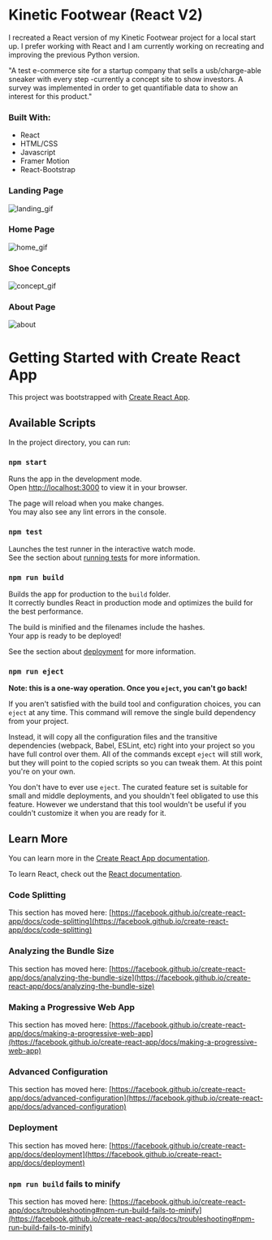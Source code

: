 # Kinetic Footwear (React V2)

I recreated a React version of my Kinetic Footwear project for a local start up. I prefer working with React and I am currently working on recreating and improving the previous Python version. 

"A test e-commerce site for a startup company that sells a usb/charge-able sneaker with every step
-currently a concept site to show investors. A survey was implemented in order to get quantifiable data to show an interest for this product."

### Built With:
* React
* HTML/CSS
* Javascript
* Framer Motion
* React-Bootstrap

### Landing Page  </br>
![landing_gif](https://user-images.githubusercontent.com/96930354/219909897-df861501-fe98-44dc-9a10-0cc0c7018f40.gif)
</br>
### Home Page </br>
![home_gif](https://user-images.githubusercontent.com/96930354/219909948-3648bd5f-8487-43c4-9f94-9f88d5f8b6cf.gif)
</br>
### Shoe Concepts </br>
![concept_gif](https://user-images.githubusercontent.com/96930354/219910279-48eaf31f-d7ff-4ff1-92d9-7ac2a64b98a3.gif)
</br>
### About Page </br>
![about](https://user-images.githubusercontent.com/96930354/219910323-26bf18a3-be0b-46b3-aadb-867394cb7d40.gif)


# Getting Started with Create React App

This project was bootstrapped with [Create React App](https://github.com/facebook/create-react-app).

## Available Scripts

In the project directory, you can run:

### `npm start`

Runs the app in the development mode.\
Open [http://localhost:3000](http://localhost:3000) to view it in your browser.

The page will reload when you make changes.\
You may also see any lint errors in the console.

### `npm test`

Launches the test runner in the interactive watch mode.\
See the section about [running tests](https://facebook.github.io/create-react-app/docs/running-tests) for more information.

### `npm run build`

Builds the app for production to the `build` folder.\
It correctly bundles React in production mode and optimizes the build for the best performance.

The build is minified and the filenames include the hashes.\
Your app is ready to be deployed!

See the section about [deployment](https://facebook.github.io/create-react-app/docs/deployment) for more information.

### `npm run eject`

**Note: this is a one-way operation. Once you `eject`, you can't go back!**

If you aren't satisfied with the build tool and configuration choices, you can `eject` at any time. This command will remove the single build dependency from your project.

Instead, it will copy all the configuration files and the transitive dependencies (webpack, Babel, ESLint, etc) right into your project so you have full control over them. All of the commands except `eject` will still work, but they will point to the copied scripts so you can tweak them. At this point you're on your own.

You don't have to ever use `eject`. The curated feature set is suitable for small and middle deployments, and you shouldn't feel obligated to use this feature. However we understand that this tool wouldn't be useful if you couldn't customize it when you are ready for it.

## Learn More

You can learn more in the [Create React App documentation](https://facebook.github.io/create-react-app/docs/getting-started).

To learn React, check out the [React documentation](https://reactjs.org/).

### Code Splitting

This section has moved here: [https://facebook.github.io/create-react-app/docs/code-splitting](https://facebook.github.io/create-react-app/docs/code-splitting)

### Analyzing the Bundle Size

This section has moved here: [https://facebook.github.io/create-react-app/docs/analyzing-the-bundle-size](https://facebook.github.io/create-react-app/docs/analyzing-the-bundle-size)

### Making a Progressive Web App

This section has moved here: [https://facebook.github.io/create-react-app/docs/making-a-progressive-web-app](https://facebook.github.io/create-react-app/docs/making-a-progressive-web-app)

### Advanced Configuration

This section has moved here: [https://facebook.github.io/create-react-app/docs/advanced-configuration](https://facebook.github.io/create-react-app/docs/advanced-configuration)

### Deployment

This section has moved here: [https://facebook.github.io/create-react-app/docs/deployment](https://facebook.github.io/create-react-app/docs/deployment)

### `npm run build` fails to minify

This section has moved here: [https://facebook.github.io/create-react-app/docs/troubleshooting#npm-run-build-fails-to-minify](https://facebook.github.io/create-react-app/docs/troubleshooting#npm-run-build-fails-to-minify)
